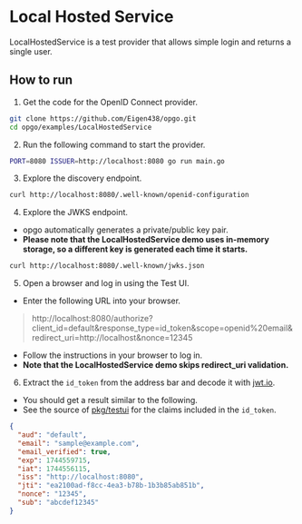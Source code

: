 # Local Hosted Service

LocalHostedService is a test provider that allows simple login and returns a single user.

## How to run

1. Get the code for the OpenID Connect provider.

```sh
git clone https://github.com/Eigen438/opgo.git
cd opgo/examples/LocalHostedService
```

2. Run the following command to start the provider.

```sh
PORT=8080 ISSUER=http://localhost:8080 go run main.go
```

3. Explore the discovery endpoint.
```sh
curl http://localhost:8080/.well-known/openid-configuration
```

4. Explore the JWKS endpoint.
 - opgo automatically generates a private/public key pair.
 - **Please note that the LocalHostedService demo uses in-memory storage, so a different key is generated each time it starts.**

```sh
curl http://localhost:8080/.well-known/jwks.json
```

5. Open a browser and log in using the Test UI.
 - Enter the following URL into your browser.
> http://localhost:8080/authorize?client_id=default&response_type=id_token&scope=openid%20email&redirect_uri=http://localhost&nonce=12345
 - Follow the instructions in your browser to log in.
 - **Note that the LocalHostedService demo skips redirect_uri validation.**

6. Extract the `id_token` from the address bar and decode it with [jwt.io](https://jwt.io/).
 - You should get a result similar to the following.
 - See the source of [pkg/testui](../../pkg/testui) for the claims included in the `id_token`.
```json
{
  "aud": "default",
  "email": "sample@example.com",
  "email_verified": true,
  "exp": 1744559715,
  "iat": 1744556115,
  "iss": "http://localhost:8080",
  "jti": "ea2100ad-f8cc-4ea3-b78b-1b3b85ab851b",
  "nonce": "12345",
  "sub": "abcdef12345"
}
```